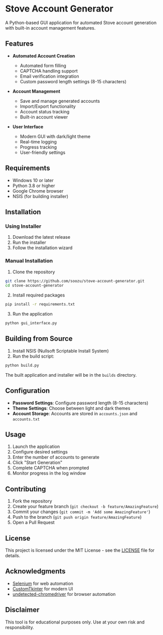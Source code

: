 # Stove Account Generator

A Python-based GUI application for automated Stove account generation with built-in account management features.

## Features

- **Automated Account Creation**
  - Automated form filling
  - CAPTCHA handling support
  - Email verification integration
  - Custom password length settings (8-15 characters)

- **Account Management**
  - Save and manage generated accounts
  - Import/Export functionality
  - Account status tracking
  - Built-in account viewer

- **User Interface**
  - Modern GUI with dark/light theme
  - Real-time logging
  - Progress tracking
  - User-friendly settings

## Requirements

- Windows 10 or later
- Python 3.8 or higher
- Google Chrome browser
- NSIS (for building installer)

## Installation

### Using Installer
1. Download the latest release
2. Run the installer
3. Follow the installation wizard

### Manual Installation
1. Clone the repository
```bash
git clone https://github.com/soozu/stove-account-generator.git
cd stove-account-generator
```

2. Install required packages
```bash
pip install -r requirements.txt
```

3. Run the application
```bash
python gui_interface.py
```

## Building from Source

1. Install NSIS (Nullsoft Scriptable Install System)
2. Run the build script:
```bash
python build.py
```

The built application and installer will be in the `builds` directory.

## Configuration

- **Password Settings**: Configure password length (8-15 characters)
- **Theme Settings**: Choose between light and dark themes
- **Account Storage**: Accounts are stored in `accounts.json` and `accounts.txt`

## Usage

1. Launch the application
2. Configure desired settings
3. Enter the number of accounts to generate
4. Click "Start Generation"
5. Complete CAPTCHA when prompted
6. Monitor progress in the log window

## Contributing

1. Fork the repository
2. Create your feature branch (`git checkout -b feature/AmazingFeature`)
3. Commit your changes (`git commit -m 'Add some AmazingFeature'`)
4. Push to the branch (`git push origin feature/AmazingFeature`)
5. Open a Pull Request

## License

This project is licensed under the MIT License - see the [LICENSE](LICENSE) file for details.

## Acknowledgments

- [Selenium](https://www.selenium.dev/) for web automation
- [CustomTkinter](https://github.com/TomSchimansky/CustomTkinter) for modern UI
- [undetected-chromedriver](https://github.com/ultrafunkamsterdam/undetected-chromedriver) for browser automation

## Disclaimer

This tool is for educational purposes only. Use at your own risk and responsibility. 